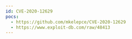 ```yaml
---
id: CVE-2020-12629
pocs:
  - https://github.com/mkelepce/CVE-2020-12629
  - https://www.exploit-db.com/raw/48413
---
```

